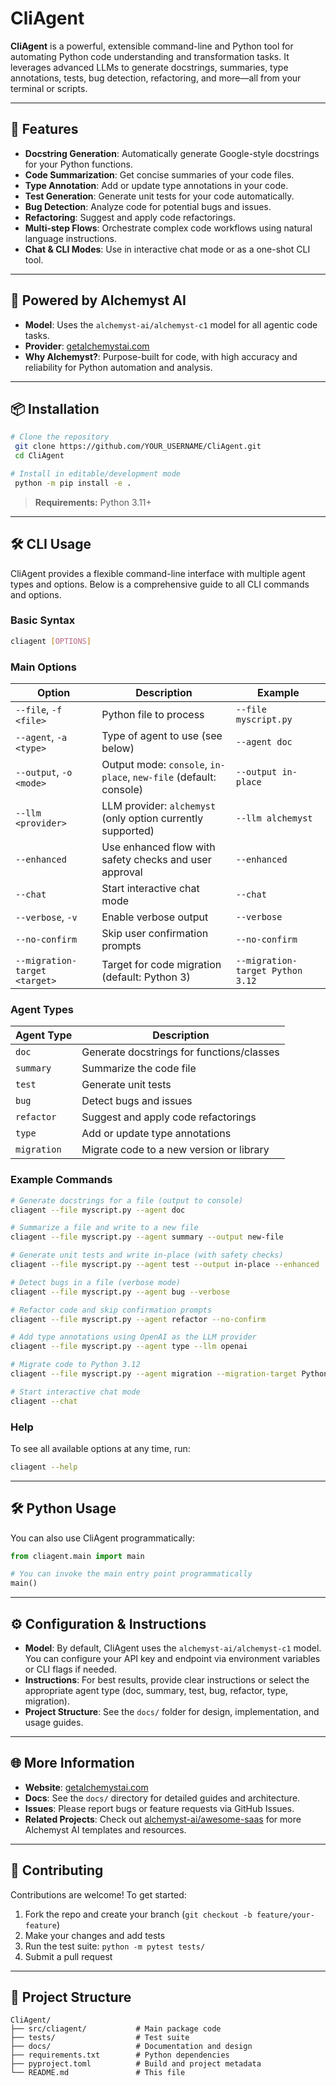 # CliAgent

**CliAgent** is a powerful, extensible command-line and Python tool for automating Python code understanding and transformation tasks. It leverages advanced LLMs to generate docstrings, summaries, type annotations, tests, bug detection, refactoring, and more—all from your terminal or scripts.

---

## 🚀 Features
- **Docstring Generation**: Automatically generate Google-style docstrings for your Python functions.
- **Code Summarization**: Get concise summaries of your code files.
- **Type Annotation**: Add or update type annotations in your code.
- **Test Generation**: Generate unit tests for your code automatically.
- **Bug Detection**: Analyze code for potential bugs and issues.
- **Refactoring**: Suggest and apply code refactorings.
- **Multi-step Flows**: Orchestrate complex code workflows using natural language instructions.
- **Chat & CLI Modes**: Use in interactive chat mode or as a one-shot CLI tool.

---

## 🤖 Powered by Alchemyst AI
- **Model**: Uses the `alchemyst-ai/alchemyst-c1` model for all agentic code tasks.
- **Provider**: [getalchemystai.com](https://getalchemystai.com)
- **Why Alchemyst?**: Purpose-built for code, with high accuracy and reliability for Python automation and analysis.

---

## 📦 Installation

```bash
# Clone the repository
 git clone https://github.com/YOUR_USERNAME/CliAgent.git
 cd CliAgent

# Install in editable/development mode
 python -m pip install -e .
```

> **Requirements:** Python 3.11+

---

## 🛠️ CLI Usage

CliAgent provides a flexible command-line interface with multiple agent types and options. Below is a comprehensive guide to all CLI commands and options.

### Basic Syntax

```bash
cliagent [OPTIONS]
```

### Main Options

| Option                        | Description                                                        | Example                          |
|-------------------------------|--------------------------------------------------------------------|----------------------------------|
| `--file`, `-f <file>`         | Python file to process                                             | `--file myscript.py`             |
| `--agent`, `-a <type>`        | Type of agent to use (see below)                                   | `--agent doc`                    |
| `--output`, `-o <mode>`       | Output mode: `console`, `in-place`, `new-file` (default: console)  | `--output in-place`              |
| `--llm <provider>`            | LLM provider: `alchemyst` (only option currently supported)        | `--llm alchemyst`                |
| `--enhanced`                  | Use enhanced flow with safety checks and user approval             | `--enhanced`                     |
| `--chat`                      | Start interactive chat mode                                        | `--chat`                         |
| `--verbose`, `-v`             | Enable verbose output                                              | `--verbose`                      |
| `--no-confirm`                | Skip user confirmation prompts                                     | `--no-confirm`                   |
| `--migration-target <target>` | Target for code migration (default: Python 3)                      | `--migration-target Python 3.12`  |

### Agent Types

| Agent Type   | Description                                  |
|--------------|----------------------------------------------|
| `doc`        | Generate docstrings for functions/classes     |
| `summary`    | Summarize the code file                      |
| `test`       | Generate unit tests                          |
| `bug`        | Detect bugs and issues                       |
| `refactor`   | Suggest and apply code refactorings          |
| `type`       | Add or update type annotations               |
| `migration`  | Migrate code to a new version or library     |

### Example Commands

```bash
# Generate docstrings for a file (output to console)
cliagent --file myscript.py --agent doc

# Summarize a file and write to a new file
cliagent --file myscript.py --agent summary --output new-file

# Generate unit tests and write in-place (with safety checks)
cliagent --file myscript.py --agent test --output in-place --enhanced

# Detect bugs in a file (verbose mode)
cliagent --file myscript.py --agent bug --verbose

# Refactor code and skip confirmation prompts
cliagent --file myscript.py --agent refactor --no-confirm

# Add type annotations using OpenAI as the LLM provider
cliagent --file myscript.py --agent type --llm openai

# Migrate code to Python 3.12
cliagent --file myscript.py --agent migration --migration-target Python 3.12

# Start interactive chat mode
cliagent --chat
```

### Help

To see all available options at any time, run:

```bash
cliagent --help
```

---

## 🛠️ Python Usage

You can also use CliAgent programmatically:

```python
from cliagent.main import main

# You can invoke the main entry point programmatically
main()
```

---

## ⚙️ Configuration & Instructions
- **Model**: By default, CliAgent uses the `alchemyst-ai/alchemyst-c1` model. You can configure your API key and endpoint via environment variables or CLI flags if needed.
- **Instructions**: For best results, provide clear instructions or select the appropriate agent type (doc, summary, test, bug, refactor, type, migration).
- **Project Structure**: See the `docs/` folder for design, implementation, and usage guides.

---

## 🌐 More Information
- **Website**: [getalchemystai.com](https://getalchemystai.com)
- **Docs**: See the `docs/` directory for detailed guides and architecture.
- **Issues**: Please report bugs or feature requests via GitHub Issues.
- **Related Projects**: Check out [alchemyst-ai/awesome-saas](https://github.com/alchemyst-ai/awesome-saas) for more Alchemyst AI templates and resources.

---

## 🤝 Contributing

Contributions are welcome! To get started:
1. Fork the repo and create your branch (`git checkout -b feature/your-feature`)
2. Make your changes and add tests
3. Run the test suite: `python -m pytest tests/`
4. Submit a pull request

---

## 📂 Project Structure

```
CliAgent/
├── src/cliagent/           # Main package code
├── tests/                  # Test suite
├── docs/                   # Documentation and design
├── requirements.txt        # Python dependencies
├── pyproject.toml          # Build and project metadata
└── README.md               # This file
```


